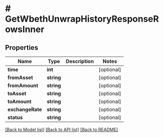 # # GetWbethUnwrapHistoryResponseRowsInner

## Properties

Name | Type | Description | Notes
------------ | ------------- | ------------- | -------------
**time** | **int** |  | [optional]
**fromAsset** | **string** |  | [optional]
**fromAmount** | **string** |  | [optional]
**toAsset** | **string** |  | [optional]
**toAmount** | **string** |  | [optional]
**exchangeRate** | **string** |  | [optional]
**status** | **string** |  | [optional]

[[Back to Model list]](../../README.md#models) [[Back to API list]](../../README.md#endpoints) [[Back to README]](../../README.md)

